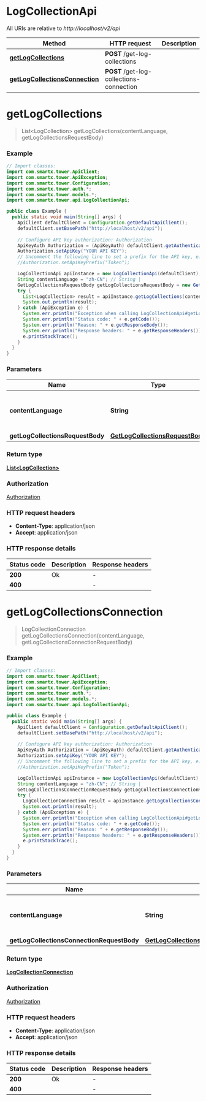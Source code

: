 # LogCollectionApi

All URIs are relative to *http://localhost/v2/api*

Method | HTTP request | Description
------------- | ------------- | -------------
[**getLogCollections**](LogCollectionApi.md#getLogCollections) | **POST** /get-log-collections | 
[**getLogCollectionsConnection**](LogCollectionApi.md#getLogCollectionsConnection) | **POST** /get-log-collections-connection | 


<a name="getLogCollections"></a>
# **getLogCollections**
> List&lt;LogCollection&gt; getLogCollections(contentLanguage, getLogCollectionsRequestBody)



### Example
```java
// Import classes:
import com.smartx.tower.ApiClient;
import com.smartx.tower.ApiException;
import com.smartx.tower.Configuration;
import com.smartx.tower.auth.*;
import com.smartx.tower.models.*;
import com.smartx.tower.api.LogCollectionApi;

public class Example {
  public static void main(String[] args) {
    ApiClient defaultClient = Configuration.getDefaultApiClient();
    defaultClient.setBasePath("http://localhost/v2/api");
    
    // Configure API key authorization: Authorization
    ApiKeyAuth Authorization = (ApiKeyAuth) defaultClient.getAuthentication("Authorization");
    Authorization.setApiKey("YOUR API KEY");
    // Uncomment the following line to set a prefix for the API key, e.g. "Token" (defaults to null)
    //Authorization.setApiKeyPrefix("Token");

    LogCollectionApi apiInstance = new LogCollectionApi(defaultClient);
    String contentLanguage = "zh-CN"; // String | 
    GetLogCollectionsRequestBody getLogCollectionsRequestBody = new GetLogCollectionsRequestBody(); // GetLogCollectionsRequestBody | 
    try {
      List<LogCollection> result = apiInstance.getLogCollections(contentLanguage, getLogCollectionsRequestBody);
      System.out.println(result);
    } catch (ApiException e) {
      System.err.println("Exception when calling LogCollectionApi#getLogCollections");
      System.err.println("Status code: " + e.getCode());
      System.err.println("Reason: " + e.getResponseBody());
      System.err.println("Response headers: " + e.getResponseHeaders());
      e.printStackTrace();
    }
  }
}
```

### Parameters

Name | Type | Description  | Notes
------------- | ------------- | ------------- | -------------
 **contentLanguage** | **String**|  | [enum: zh-CN, en-US]
 **getLogCollectionsRequestBody** | [**GetLogCollectionsRequestBody**](GetLogCollectionsRequestBody.md)|  |

### Return type

[**List&lt;LogCollection&gt;**](LogCollection.md)

### Authorization

[Authorization](../README.md#Authorization)

### HTTP request headers

 - **Content-Type**: application/json
 - **Accept**: application/json

### HTTP response details
| Status code | Description | Response headers |
|-------------|-------------|------------------|
**200** | Ok |  -  |
**400** |  |  -  |

<a name="getLogCollectionsConnection"></a>
# **getLogCollectionsConnection**
> LogCollectionConnection getLogCollectionsConnection(contentLanguage, getLogCollectionsConnectionRequestBody)



### Example
```java
// Import classes:
import com.smartx.tower.ApiClient;
import com.smartx.tower.ApiException;
import com.smartx.tower.Configuration;
import com.smartx.tower.auth.*;
import com.smartx.tower.models.*;
import com.smartx.tower.api.LogCollectionApi;

public class Example {
  public static void main(String[] args) {
    ApiClient defaultClient = Configuration.getDefaultApiClient();
    defaultClient.setBasePath("http://localhost/v2/api");
    
    // Configure API key authorization: Authorization
    ApiKeyAuth Authorization = (ApiKeyAuth) defaultClient.getAuthentication("Authorization");
    Authorization.setApiKey("YOUR API KEY");
    // Uncomment the following line to set a prefix for the API key, e.g. "Token" (defaults to null)
    //Authorization.setApiKeyPrefix("Token");

    LogCollectionApi apiInstance = new LogCollectionApi(defaultClient);
    String contentLanguage = "zh-CN"; // String | 
    GetLogCollectionsConnectionRequestBody getLogCollectionsConnectionRequestBody = new GetLogCollectionsConnectionRequestBody(); // GetLogCollectionsConnectionRequestBody | 
    try {
      LogCollectionConnection result = apiInstance.getLogCollectionsConnection(contentLanguage, getLogCollectionsConnectionRequestBody);
      System.out.println(result);
    } catch (ApiException e) {
      System.err.println("Exception when calling LogCollectionApi#getLogCollectionsConnection");
      System.err.println("Status code: " + e.getCode());
      System.err.println("Reason: " + e.getResponseBody());
      System.err.println("Response headers: " + e.getResponseHeaders());
      e.printStackTrace();
    }
  }
}
```

### Parameters

Name | Type | Description  | Notes
------------- | ------------- | ------------- | -------------
 **contentLanguage** | **String**|  | [enum: zh-CN, en-US]
 **getLogCollectionsConnectionRequestBody** | [**GetLogCollectionsConnectionRequestBody**](GetLogCollectionsConnectionRequestBody.md)|  |

### Return type

[**LogCollectionConnection**](LogCollectionConnection.md)

### Authorization

[Authorization](../README.md#Authorization)

### HTTP request headers

 - **Content-Type**: application/json
 - **Accept**: application/json

### HTTP response details
| Status code | Description | Response headers |
|-------------|-------------|------------------|
**200** | Ok |  -  |
**400** |  |  -  |


